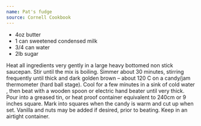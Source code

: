 ```yaml
---
name: Pat's fudge
source: Cornell Cookbook
---
```


* 4oz butter
* 1 can sweetened condensed milk
* 3/4 can water
* 2lb sugar

Heat all ingredients very gently in a large heavy bottomed non stick saucepan. 
Stir until the mix is boiling. Simmer about 30 minutes, stirring frequently until thick and dark golden brown – about 120 C on a candy/jam thermometer (hard ball stage). 
Cool for a few minutes in a sink of cold water , then beat with a wooden spoon or electric hand beater until very thick. Pour into a greased tin, or heat proof container equivalent to 240cm or 9 inches square. Mark into squares when the candy is warm and cut up when set.
Vanilla and nuts may be added if desired, prior to beating.
Keep in an airtight container.

